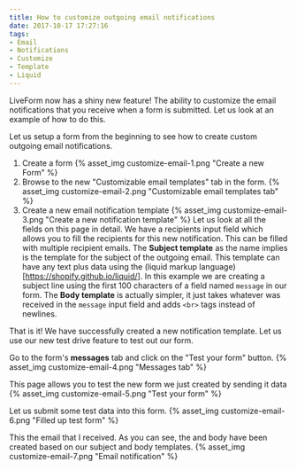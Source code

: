 ```yaml
---
title: How to customize outgoing email notifications
date: 2017-10-17 17:27:16
tags:
- Email
- Notifications
- Customize
- Template
- Liquid
---
```


LiveForm now has a shiny new feature! The ability to customize the email notifications
that you receive when a form is submitted. Let us look at an example of how to do this.

Let us setup a form from the beginning to see how to create custom outgoing email notifications.

1. Create a form
{% asset_img customize-email-1.png "Create a new Form" %}
2. Browse to the new "Customizable email templates" tab in the form.
{% asset_img customize-email-2.png "Customizable email templates tab" %}
3. Create a new email notification template
{% asset_img customize-email-3.png "Create a new notification template" %}
Let us look at all the fields on this page in detail. We have a recipients input field
which allows you to fill the recipients for this new notification. This can be filled
with multiple recipient emails. The **Subject template** as the name implies is the
template for the subject of the outgoing email. This template can have any text
plus data using the (liquid markup language)[https://shopify.github.io/liquid/].
In this example we are creating a subject line using the first 100 characters of a
field named `message` in our form. The **Body template** is actually simpler, it
just takes whatever was received in the `message` input field and adds `<br>` tags
instead of newlines.

That is it! We have successfully created a new notification template.
Let us use our new test drive feature to test out our form.

Go to the form's **messages** tab and click on the "Test your form" button.
{% asset_img customize-email-4.png "Messages tab" %}

This page allows you to test the new form we just created by sending it data
{% asset_img customize-email-5.png "Test your form" %}

Let us submit some test data into this form.
{% asset_img customize-email-6.png "Filled up test form" %}

This the email that I received. As you can see, the and body have been created
based on our subject and body templates.
{% asset_img customize-email-7.png "Email notification" %}
